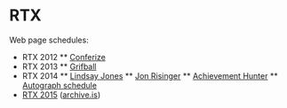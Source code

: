 # RTX

Web page schedules:
* RTX 2012
** [Conferize](https://www.conferize.com/conferences/rtx-2012/schedule)
* RTX 2013
** [Grifball](http://www.grifballhub.com/complete-rtx-2013-panel-schedule-now-online/)
* RTX 2014
** [Lindsay Jones](http://roosterteeth.com/post/3222042)
** [Jon Risinger](http://likeyesterdaysjam.com/post/90693047531/my-rtx-schedule-w-cat-gifs)
** [Achievement Hunter](http://achievementhunter.roosterteeth.com/post/3221890)
** [Autograph schedule](http://rtxfaq.tumblr.com/post/89471630429/rtx-autograph-schedule-tentative-this-is)
* [RTX 2015](http://roosterteeth.com/post/51132913) ([archive.is](https://archive.is/TOnth))
